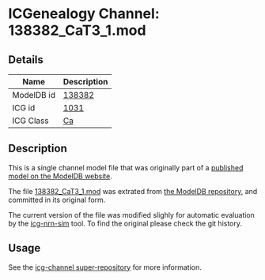 # ICGenealogy Channel: 138382\_CaT3\_1.mod

## Details

Name | Description
---- | -----------
ModelDB id | [138382](http://senselab.med.yale.edu/ModelDB/ShowModel.cshtml?model=138382)
ICG id | [1031](http://icg.neurotheory.ox.ac.uk/channels/3/1031)
ICG Class | [Ca](http://icg.neurotheory.ox.ac.uk/channels/3)

## Description

This is a single channel model file that was originally part of a [published model on the ModelDB website](http://senselab.med.yale.edu/mModelDB/ShowModel.cshtml?model=138382).


The file [138382\_CaT3\_1.mod](138382_CaT3_1.mod) was extrated from [the ModelDB repository](http://senselab.med.yale.edu/ModelDB/ShowModel.cshtml?model=138382), and committed in its original form.

The current version of the file was modified slighly for automatic evaluation by the [icg-nrn-sim](https://github.com/icgenealogy/icg-nrn-sim) tool. To find the original please check the git history.


## Usage

See the [icg-channel super-repository](https://github.com/icgenealogy/icg-channels) for more information.